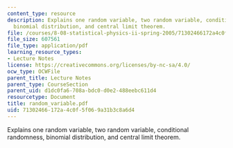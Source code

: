 ```yaml
---
content_type: resource
description: Explains one random variable, two random variable, conditional randomness,
  binomial distribution, and central limit theorem.
file: /courses/8-08-statistical-physics-ii-spring-2005/71302466172a4c0f5f069a31b3c8a6d4_random_variable.pdf
file_size: 607561
file_type: application/pdf
learning_resource_types:
- Lecture Notes
license: https://creativecommons.org/licenses/by-nc-sa/4.0/
ocw_type: OCWFile
parent_title: Lecture Notes
parent_type: CourseSection
parent_uid: d1dc0fa6-708a-bdc0-d0e2-488eebc611d4
resourcetype: Document
title: random_variable.pdf
uid: 71302466-172a-4c0f-5f06-9a31b3c8a6d4
---
```

Explains one random variable, two random variable, conditional randomness, binomial distribution, and central limit theorem.